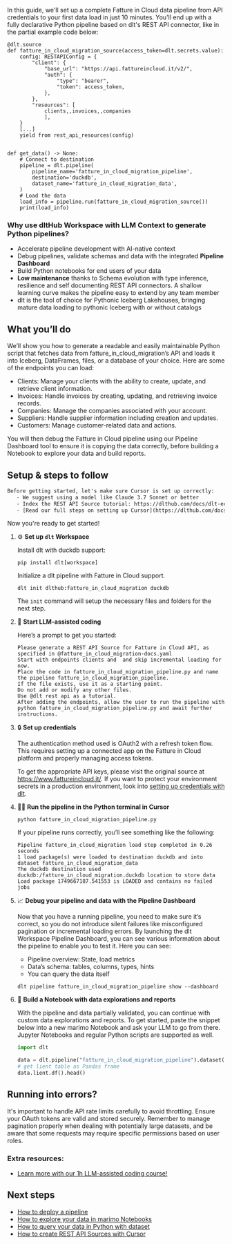 In this guide, we'll set up a complete Fatture in Cloud data pipeline from API credentials to your first data load in just 10 minutes. You'll end up with a fully declarative Python pipeline based on dlt's REST API connector, like in the partial example code below:

```python-outcome
@dlt.source
def fatture_in_cloud_migration_source(access_token=dlt.secrets.value):
    config: RESTAPIConfig = {
        "client": {
            "base_url": "https://api.fattureincloud.it/v2/",
            "auth": {
                "type": "bearer",
                "token": access_token,
            },
        },
        "resources": [
            clients,,invoices,,companies
            ],
    }
    [...]
    yield from rest_api_resources(config)


def get_data() -> None:
    # Connect to destination
    pipeline = dlt.pipeline(
        pipeline_name='fatture_in_cloud_migration_pipeline',
        destination='duckdb',
        dataset_name='fatture_in_cloud_migration_data', 
    )
    # Load the data
    load_info = pipeline.run(fatture_in_cloud_migration_source())
    print(load_info) 
```

### Why use dltHub Workspace with LLM Context to generate Python pipelines?

- Accelerate pipeline development with AI-native context
- Debug pipelines, validate schemas and data with the integrated **Pipeline Dashboard**
- Build Python notebooks for end users of your data
- **Low maintenance** thanks to Schema evolution with type inference, resilience and self documenting REST API connectors. A shallow learning curve makes the pipeline easy to extend by any team member
- dlt is the tool of choice for Pythonic Iceberg Lakehouses, bringing mature data loading to pythonic Iceberg with or without catalogs

## What you’ll do

We’ll show you how to generate a readable and easily maintainable Python script that fetches data from fatture_in_cloud_migration’s API and loads it into Iceberg, DataFrames, files, or a database of your choice. Here are some of the endpoints you can load:

- Clients: Manage your clients with the ability to create, update, and retrieve client information.
- Invoices: Handle invoices by creating, updating, and retrieving invoice records.
- Companies: Manage the companies associated with your account.
- Suppliers: Handle supplier information including creation and updates.
- Customers: Manage customer-related data and actions.

You will then debug the Fatture in Cloud pipeline using our Pipeline Dashboard tool to ensure it is copying the data correctly, before building a Notebook to explore your data and build reports.

## Setup & steps to follow

```default
Before getting started, let's make sure Cursor is set up correctly:
   - We suggest using a model like Claude 3.7 Sonnet or better
   - Index the REST API Source tutorial: https://dlthub.com/docs/dlt-ecosystem/verified-sources/rest_api/ and add it to context as **@dlt rest api**
   - [Read our full steps on setting up Cursor](https://dlthub.com/docs/dlt-ecosystem/llm-tooling/cursor-restapi#23-configuring-cursor-with-documentation)
```

Now you're ready to get started!

1. ⚙️ **Set up `dlt` Workspace**
    
    Install dlt with duckdb support:
    ```shell
    pip install dlt[workspace]
    ```

    Initialize a dlt pipeline with Fatture in Cloud support.
    ```shell
    dlt init dlthub:fatture_in_cloud_migration duckdb
    ```

    The `init` command will setup the necessary files and folders for the next step.
    
2. 🤠 **Start LLM-assisted coding**
    
    Here’s a prompt to get you started:
    
    ```prompt
    Please generate a REST API Source for Fatture in Cloud API, as specified in @fatture_in_cloud_migration-docs.yaml 
    Start with endpoints clients and  and skip incremental loading for now. 
    Place the code in fatture_in_cloud_migration_pipeline.py and name the pipeline fatture_in_cloud_migration_pipeline. 
    If the file exists, use it as a starting point. 
    Do not add or modify any other files. 
    Use @dlt rest api as a tutorial. 
    After adding the endpoints, allow the user to run the pipeline with python fatture_in_cloud_migration_pipeline.py and await further instructions.
    ```

    
3. 🔒 **Set up credentials** 
    
    The authentication method used is OAuth2 with a refresh token flow. This requires setting up a connected app on the Fatture in Cloud platform and properly managing access tokens.
    
    To get the appropriate API keys, please visit the original source at https://www.fattureincloud.it/.
    If you want to protect your environment secrets in a production environment, look into [setting up credentials with dlt](https://dlthub.com/docs/walkthroughs/add_credentials).
    
4. 🏃‍♀️ **Run the pipeline in the Python terminal in Cursor**
    
    ```shell
    python fatture_in_cloud_migration_pipeline.py
    ```
    
    If your pipeline runs correctly, you’ll see something like the following:
    
    ```shell
    Pipeline fatture_in_cloud_migration load step completed in 0.26 seconds
    1 load package(s) were loaded to destination duckdb and into dataset fatture_in_cloud_migration_data
    The duckdb destination used duckdb:/fatture_in_cloud_migration.duckdb location to store data
    Load package 1749667187.541553 is LOADED and contains no failed jobs
    ```
    
5. 📈 **Debug your pipeline and data with the Pipeline Dashboard**

    Now that you have a running pipeline, you need to make sure it’s correct, so you do not introduce silent failures like misconfigured pagination or incremental loading errors. By launching the dlt Workspace Pipeline Dashboard, you can see various information about the pipeline to enable you to test it. Here you can see:
    - Pipeline overview: State, load metrics
    - Data’s schema: tables, columns, types, hints
    - You can query the data itself
    
    ```shell
    dlt pipeline fatture_in_cloud_migration_pipeline show --dashboard
    ```
    
6. 🐍 **Build a Notebook with data explorations and reports**

    With the pipeline and data partially validated, you can continue with custom data explorations and reports. To get started, paste the snippet below into a new marimo Notebook and ask your LLM to go from there. Jupyter Notebooks and regular Python scripts are supported as well.

    
    ```python
    import dlt

   data = dlt.pipeline("fatture_in_cloud_migration_pipeline").dataset()
   # get lient table as Pandas frame
   data.lient.df().head()
    ```

## Running into errors?

It's important to handle API rate limits carefully to avoid throttling. Ensure your OAuth tokens are valid and stored securely. Remember to manage pagination properly when dealing with potentially large datasets, and be aware that some requests may require specific permissions based on user roles.

### Extra resources:

- [Learn more with our 1h LLM-assisted coding course!](https://www.youtube.com/watch?v=GGid70rnJuM)

## Next steps

- [How to deploy a pipeline](https://dlthub.com/docs/walkthroughs/deploy-a-pipeline)
- [How to explore your data in marimo Notebooks](https://dlthub.com/docs/general-usage/dataset-access/marimo)
- [How to query your data in Python with dataset](https://dlthub.com/docs/general-usage/dataset-access/dataset)
- [How to create REST API Sources with Cursor](https://dlthub.com/docs/dlt-ecosystem/llm-tooling/cursor-restapi)